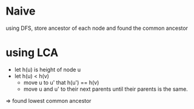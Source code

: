 # Naive
using DFS, store ancestor of each node and found the common ancestor

# using LCA
- let h(u) is height of node u
- let h(u) < h(v)
	- move u to u' that h(u') == h(v)
	- move u and u' to their next parents until their parents is the same.

=> found lowest common ancestor